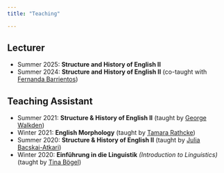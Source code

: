 ```yaml
---
title: "Teaching"

---
```


## Lecturer

- Summer 2025: **Structure and History of English II**
- Summer 2024: **Structure and History of English II** (co-taught with [Fernanda Barrientos](https://www.fernandabarrientos.cl)) 

## Teaching Assistant

- Summer 2021: **Structure & History of English II** (taught by [George Walkden](http://walkden.space))
- Winter 2021: **English Morphology** (taught by [Tamara Rathcke](https://tamara-rathcke.github.io))
- Summer 2020: **Structure & History of English II** (taught by [Julia Bacskai-Atkari](http://bacskai-atkari.de))
- Winter 2020: **Einführung in die Linguistik** *(Introduction to Linguistics)* (taught by [Tina Bögel](https://ling.sprachwiss.uni-konstanz.de/pages/home/boegel/))
